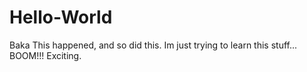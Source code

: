 # Hello-World
Baka
This happened, and so did this. Im just trying to learn this stuff... BOOM!!! Exciting.
